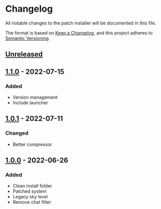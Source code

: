 # Changelog

All notable changes to the patch installer will be documented in this file.

The format is based on [Keep a Changelog](https://keepachangelog.com/en/1.0.0/),
and this project adheres to [Semantic Versioning](https://semver.org/spec/v2.0.0.html).

## [Unreleased]

## [1.1.0] - 2022-07-15

### Added

- Version management
- Include launcher

## [1.0.1] - 2022-07-11

### Changed

- Better compressor

## [1.0.0] - 2022-06-26

### Added

- Clean install folder
- Patched system
- Legacy sky level
- Remove chat filter

[unreleased]: https://github.com/vae-soli-fr/client/compare/patch-v1.1.0...HEAD
[1.1.0]: https://github.com/vae-soli-fr/client/compare/patch-v1.0.1...patch-v1.1.0
[1.0.1]: https://github.com/vae-soli-fr/client/compare/patch-v1.0.0...patch-v1.0.1
[1.0.0]: https://github.com/vae-soli-fr/client/releases/tag/patch-v1.0.0
